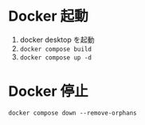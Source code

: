 # Docker 起動

1. docker desktop を起動
2. `docker compose build`
3. `docker compose up -d`

# Docker 停止

`docker compose down --remove-orphans`
